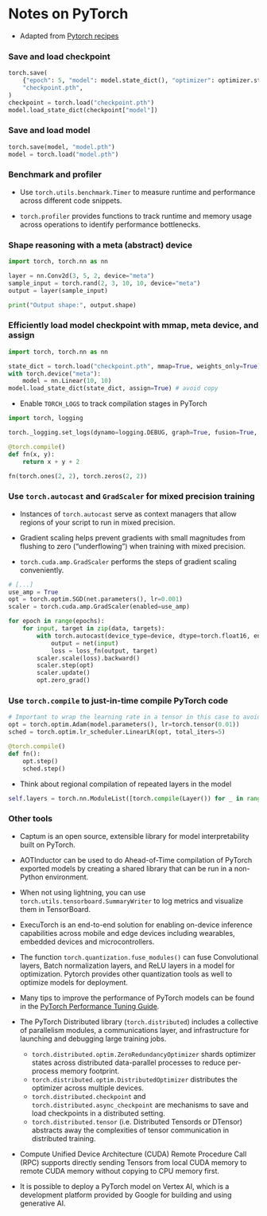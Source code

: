 # Notes on PyTorch

- Adapted from [Pytorch recipes](https://pytorch.org/tutorials/recipes/recipes_index.html)

### Save and load checkpoint

```python
torch.save(
    {"epoch": 5, "model": model.state_dict(), "optimizer": optimizer.state_dict()},
    "checkpoint.pth",
)
checkpoint = torch.load("checkpoint.pth")
model.load_state_dict(checkpoint["model"])
```

### Save and load model

```python
torch.save(model, "model.pth")
model = torch.load("model.pth")
```

### Benchmark and profiler

- Use `torch.utils.benchmark.Timer` to measure runtime and performance across different code snippets.

- `torch.profiler` provides functions to track runtime and memory usage across operations to identify performance bottlenecks.

### Shape reasoning with a meta (abstract) device

```python
import torch, torch.nn as nn

layer = nn.Conv2d(3, 5, 2, device="meta")
sample_input = torch.rand(2, 3, 10, 10, device="meta")
output = layer(sample_input)

print("Output shape:", output.shape)
```

### Efficiently load model checkpoint with mmap, meta device, and assign

```python
import torch, torch.nn as nn

state_dict = torch.load("checkpoint.pth", mmap=True, weights_only=True)
with torch.device("meta"):
    model = nn.Linear(10, 10)
model.load_state_dict(state_dict, assign=True) # avoid copy
```

- Enable `TORCH_LOGS` to track compilation stages in PyTorch

```python
import torch, logging

torch._logging.set_logs(dynamo=logging.DEBUG, graph=True, fusion=True, output_code=True)

@torch.compile()
def fn(x, y):
    return x + y + 2

fn(torch.ones(2, 2), torch.zeros(2, 2))
```

### Use `torch.autocast` and `GradScaler` for mixed precision training

- Instances of `torch.autocast` serve as context managers that allow regions of your script to run in mixed precision.

- Gradient scaling helps prevent gradients with small magnitudes from flushing to zero (“underflowing”) when training with mixed precision.

- `torch.cuda.amp.GradScaler` performs the steps of gradient scaling conveniently.

```python
# [...]
use_amp = True
opt = torch.optim.SGD(net.parameters(), lr=0.001)
scaler = torch.cuda.amp.GradScaler(enabled=use_amp)

for epoch in range(epochs):
    for input, target in zip(data, targets):
        with torch.autocast(device_type=device, dtype=torch.float16, enabled=use_amp):
            output = net(input)
            loss = loss_fn(output, target)
        scaler.scale(loss).backward()
        scaler.step(opt)
        scaler.update()
        opt.zero_grad()
```

### Use `torch.compile` to just-in-time compile PyTorch code

```python
# Important to wrap the learning rate in a tensor in this case to avoid multiple compilations
opt = torch.optim.Adam(model.parameters(), lr=torch.tensor(0.01))
sched = torch.optim.lr_scheduler.LinearLR(opt, total_iters=5)

@torch.compile()
def fn():
    opt.step()
    sched.step()
```

- Think about regional compilation of repeated layers in the model

```python
self.layers = torch.nn.ModuleList([torch.compile(Layer()) for _ in range(64)])
```

### Other tools

- Captum is an open source, extensible library for model interpretability built on PyTorch.

- AOTInductor can be used to do Ahead-of-Time compilation of PyTorch exported models by creating a shared library that can be run in a non-Python environment.

- When not using lightning, you can use `torch.utils.tensorboard.SummaryWriter` to log metrics and visualize them in TensorBoard.

- ExecuTorch is an end-to-end solution for enabling on-device inference capabilities across mobile and edge devices including wearables, embedded devices and microcontrollers.

- The function `torch.quantization.fuse_modules()` can fuse Convolutional layers, Batch normalization layers, and ReLU layers in a model for optimization. Pytorch provides other quantization tools as well to optimize models for deployment.

- Many tips to improve the performance of PyTorch models can be found in the [PyTorch Performance Tuning Guide](https://pytorch.org/tutorials/recipes/recipes/tuning_guide.html).

- The PyTorch Distributed library (`torch.distributed`) includes a collective of parallelism modules, a communications layer, and infrastructure for launching and debugging large training jobs.

  - `torch.distributed.optim.ZeroRedundancyOptimizer` shards optimizer states across distributed data-parallel processes to reduce per-process memory footprint.
  - `torch.distributed.optim.DistributedOptimizer` distributes the optimizer across multiple devices.
  - `torch.distributed.checkpoint` and `torch.distributed.async_checkpoint` are mechanisms to save and load checkpoints in a distributed setting.
  - `torch.distributed.tensor` (i.e. Distributed Tensords or DTensor) abstracts away the complexities of tensor communication in distributed training.

- Compute Unified Device Architecture (CUDA) Remote Procedure Call (RPC) supports directly sending Tensors from local CUDA memory to remote CUDA memory without copying to CPU memory first.

- It is possible to deploy a PyTorch model on Vertex AI, which is a development platform provided by Google for building and using generative AI.
